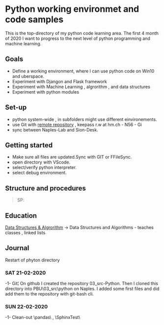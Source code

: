 # Python working environmet and code samples

This is the top-directory of my python code learning area. The first 4 month of 2020 I want to progress to the next level of python programming and machine learning.

## Goals

- Define a working environment, where I can use python code on Win10 and uberspace.
- Experiment with Djangon and Flask framework
- Experiment with Machine Learning , algrorithm , and data structures
- Experiment with python modules

## Set-up

- python system-wide , in subfolders might use different einvironements.
- use Git with [remote repository](https://github.com/webwart/03_src-Python) , keepass r.w at hm.ch - N56 - Gi
- sync between Naples-Lab and Sion-Desk.

## Getting started

- Make sure all files are updated.Sync with GIT or FFileSync.
- open directory with VScode.
- select/verify python interpreter.
- select debug environment.

## Structure and procedures

>SP:

## Education

[Data Structures & Algrorithm](https://www.youtube.com/watch?v=bum_19loj9A&list=PLBZBJbE_rGRV8D7XZ08LK6z-4zPoWzu5H) -> Data Structures and Algorithms - teaches classes , linked lists

## Journal

Restart of phyton directory

### SAT  21-02-2020

-1- Git¦
On github I created the repository 03_src-Python. Then I cloned this directory into PBU\03_src\python on Naples. I added some first files and did add them to the repository with git-bash cli.

### SUN  22-02-2020

-1-  Clean-out
\pandas\ , \SphinxTest\
